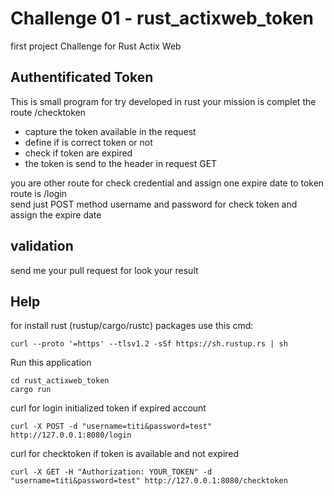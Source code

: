 # Challenge 01 - rust_actixweb_token
first project Challenge for Rust Actix Web 

## Authentificated Token 
This is small program for try developed in rust your mission is complet the route /checktoken
* capture the token available in the request
* define if is correct token or not
* check if token are expired
* the token is send to the header in request GET
  
you are other route for check credential and assign one expire date to token route is /login  
send just POST method username and password for check token and assign the expire date  
  
## validation
send me your pull request for look your result  
  
## Help
for install rust (rustup/cargo/rustc) packages use this cmd:
```
curl --proto '=https' --tlsv1.2 -sSf https://sh.rustup.rs | sh
```

Run this application 
```
cd rust_actixweb_token
cargo run
```

curl for login initialized token if expired account
```
curl -X POST -d "username=titi&password=test" http://127.0.0.1:8080/login
```

curl for checktoken if token is available and not expired
```
curl -X GET -H "Authorization: YOUR_TOKEN" -d "username=titi&password=test" http://127.0.0.1:8080/checktoken
```
